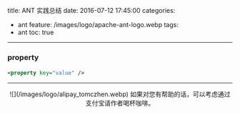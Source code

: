 title: ANT 实践总结
date: 2016-07-12 17:45:00
categories: 
  - ant
feature: /images/logo/apache-ant-logo.webp
tags: 
  - ant
toc: true
---
<h3 id ="property">property</h3>

```xml
<property key="value" />
```

<!-- more -->

---

<div align="center">
![](/images/logo/alipay_tomczhen.webp)  
如果对您有帮助的话，可以考虑通过支付宝请作者喝杯咖啡。
</div>
